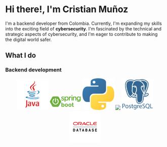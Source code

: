 # Hi there!, I'm Cristian Muñoz

I'm a backend developer from Colombia. Currently, I'm expanding my skills into the exciting field of **cybersecurity**. I'm  fascinated by the technical and strategic aspects of cybersecurity, and I'm eager to contribute to making the digital world safer. 

## What I do
### Backend development

<p align="center">
<img src="https://github.com/cristianmunoz1/cristianmunoz1/blob/main/images/java.png" width="100" />

<img src="https://github.com/cristianmunoz1/cristianmunoz1/blob/main/images/springboot.webp" width="100">

<img src="https://github.com/cristianmunoz1/cristianmunoz1/blob/main/images/python.png" width="100" />

<img src="https://github.com/cristianmunoz1/cristianmunoz1/blob/main/images/c#.png" width="100" />

<img src="https://github.com/cristianmunoz1/cristianmunoz1/blob/main/images/postgres.png" width="100" />

<img src="https://github.com/cristianmunoz1/cristianmunoz1/blob/main/images/oracle.png" width="100" />
</p>
